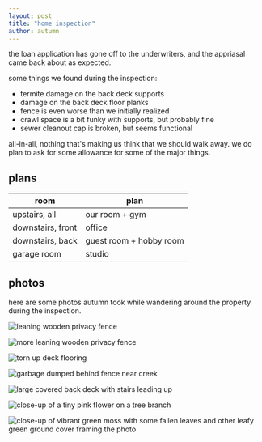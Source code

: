 ```yaml
---
layout: post
title: "home inspection"
author: autumn
---
```


the loan application has gone off to the underwriters, and the appriasal came back about as expected.

some things we found during the inspection:

- termite damage on the back deck supports
- damage on the back deck floor planks
- fence is even worse than we initially realized
- crawl space is a bit funky with supports, but probably fine
- sewer cleanout cap is broken, but seems functional

all-in-all, nothing that's making us think that we should walk away. we do plan to ask for some allowance for some of the major things.

## plans

room|plan
-|-
upstairs, all|our room + gym
downstairs, front|office
downstairs, back|guest room + hobby room
garage room|studio


## photos

here are some photos autumn took while wandering around the property during the inspection.

![leaning wooden privacy fence](https://i.snap.as/TzHKeeAh.jpeg)

![more leaning wooden privacy fence](https://i.snap.as/TencRBmp.jpeg)

![torn up deck flooring](https://i.snap.as/jXsM5BvR.jpeg)

![garbage dumped behind fence near creek](https://i.snap.as/veZhREDf.jpeg)

![large covered back deck with stairs leading up](https://i.snap.as/vQgOJygs.jpeg)

![close-up of a tiny pink flower on a tree branch](https://i.snap.as/SxaI3X8j.jpeg)

![close-up of vibrant green moss with some fallen leaves and other leafy green ground cover framing the photo](https://i.snap.as/DL9jYUtY.jpeg)